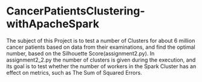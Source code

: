 # CancerPatientsClustering-withApacheSpark
The subject of this Project is to test a number of Clusters for about 6 million cancer patients based on data from their examinations, and find the optimal number, based on the Silhouette Score(assignment2.py).
In assignment2_2.py the number of clusters is given during the execution, and its goal is to test whether the number of workers in the Spark Cluster has an effect on metrics, such as The Sum of Squared Errors.
